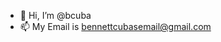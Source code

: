 - 👋 Hi, I’m @bcuba
- 📫 My Email is bennettcubasemail@gmail.com

<!---
bcuba/bcuba is a ✨ special ✨ repository because its `README.md` (this file) appears on your GitHub profile.
You can click the Preview link to take a look at your changes.
--->
